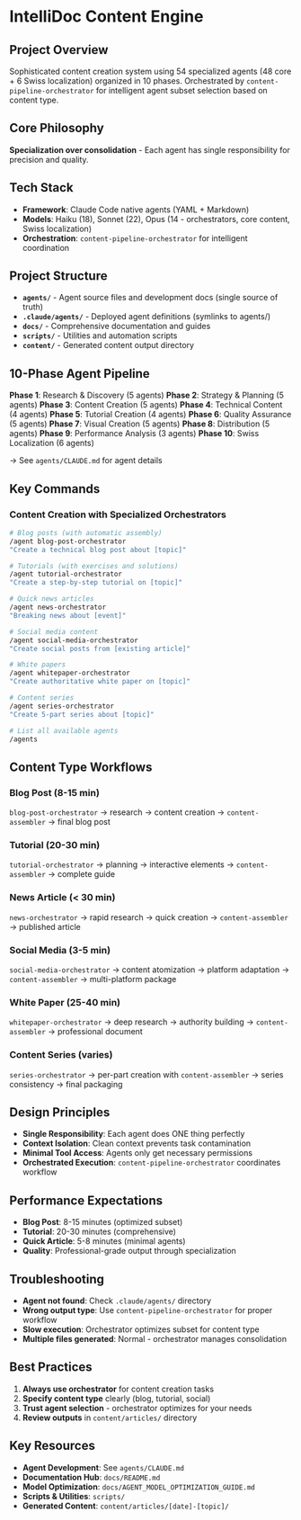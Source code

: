 # IntelliDoc Content Engine

## Project Overview
Sophisticated content creation system using 54 specialized agents (48 core + 6 Swiss localization) organized in 10 phases. Orchestrated by `content-pipeline-orchestrator` for intelligent agent subset selection based on content type.

## Core Philosophy
**Specialization over consolidation** - Each agent has single responsibility for precision and quality.

## Tech Stack
- **Framework**: Claude Code native agents (YAML + Markdown)
- **Models**: Haiku (18), Sonnet (22), Opus (14 - orchestrators, core content, Swiss localization)
- **Orchestration**: `content-pipeline-orchestrator` for intelligent coordination

## Project Structure
- **`agents/`** - Agent source files and development docs (single source of truth)
- **`.claude/agents/`** - Deployed agent definitions (symlinks to agents/)
- **`docs/`** - Comprehensive documentation and guides
- **`scripts/`** - Utilities and automation scripts
- **`content/`** - Generated content output directory

## 10-Phase Agent Pipeline
**Phase 1**: Research & Discovery (5 agents)
**Phase 2**: Strategy & Planning (5 agents)
**Phase 3**: Content Creation (5 agents)
**Phase 4**: Technical Content (4 agents)
**Phase 5**: Tutorial Creation (4 agents)
**Phase 6**: Quality Assurance (5 agents)
**Phase 7**: Visual Creation (5 agents)
**Phase 8**: Distribution (5 agents)
**Phase 9**: Performance Analysis (3 agents)
**Phase 10**: Swiss Localization (6 agents)

→ See `agents/CLAUDE.md` for agent details

## Key Commands

### Content Creation with Specialized Orchestrators
```bash
# Blog posts (with automatic assembly)
/agent blog-post-orchestrator
"Create a technical blog post about [topic]"

# Tutorials (with exercises and solutions)
/agent tutorial-orchestrator
"Create a step-by-step tutorial on [topic]"

# Quick news articles
/agent news-orchestrator
"Breaking news about [event]"

# Social media content
/agent social-media-orchestrator
"Create social posts from [existing article]"

# White papers
/agent whitepaper-orchestrator
"Create authoritative white paper on [topic]"

# Content series
/agent series-orchestrator
"Create 5-part series about [topic]"

# List all available agents
/agents
```


## Content Type Workflows

### Blog Post (8-15 min)
`blog-post-orchestrator` → research → content creation → `content-assembler` → final blog post

### Tutorial (20-30 min)
`tutorial-orchestrator` → planning → interactive elements → `content-assembler` → complete guide

### News Article (< 30 min)
`news-orchestrator` → rapid research → quick creation → `content-assembler` → published article

### Social Media (3-5 min)
`social-media-orchestrator` → content atomization → platform adaptation → `content-assembler` → multi-platform package

### White Paper (25-40 min)
`whitepaper-orchestrator` → deep research → authority building → `content-assembler` → professional document

### Content Series (varies)
`series-orchestrator` → per-part creation with `content-assembler` → series consistency → final packaging


## Design Principles
- **Single Responsibility**: Each agent does ONE thing perfectly
- **Context Isolation**: Clean context prevents task contamination
- **Minimal Tool Access**: Agents only get necessary permissions
- **Orchestrated Execution**: `content-pipeline-orchestrator` coordinates workflow

## Performance Expectations
- **Blog Post**: 8-15 minutes (optimized subset)
- **Tutorial**: 20-30 minutes (comprehensive)
- **Quick Article**: 5-8 minutes (minimal agents)
- **Quality**: Professional-grade output through specialization

## Troubleshooting
- **Agent not found**: Check `.claude/agents/` directory
- **Wrong output type**: Use `content-pipeline-orchestrator` for proper workflow
- **Slow execution**: Orchestrator optimizes subset for content type
- **Multiple files generated**: Normal - orchestrator manages consolidation

## Best Practices
1. **Always use orchestrator** for content creation tasks
2. **Specify content type** clearly (blog, tutorial, social)
3. **Trust agent selection** - orchestrator optimizes for your needs
4. **Review outputs** in `content/articles/` directory





## Key Resources
- **Agent Development**: See `agents/CLAUDE.md`
- **Documentation Hub**: `docs/README.md`
- **Model Optimization**: `docs/AGENT_MODEL_OPTIMIZATION_GUIDE.md`
- **Scripts & Utilities**: `scripts/`
- **Generated Content**: `content/articles/[date]-[topic]/`
